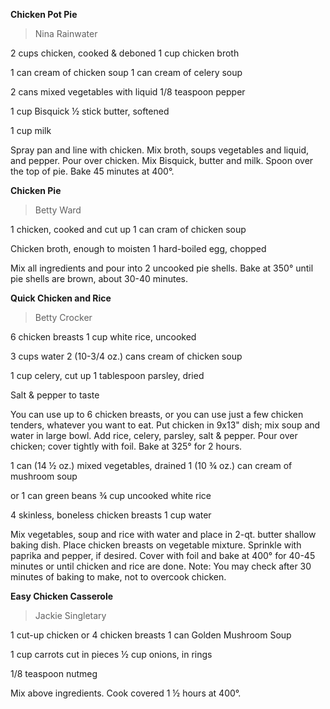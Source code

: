 **Chicken Pot Pie**

> Nina Rainwater

2 cups chicken, cooked & deboned 1 cup chicken broth

1 can cream of chicken soup 1 can cream of celery soup

2 cans mixed vegetables with liquid 1/8 teaspoon pepper

1 cup Bisquick ½ stick butter, softened

1 cup milk

Spray pan and line with chicken. Mix broth, soups vegetables and liquid,
and pepper. Pour over chicken. Mix Bisquick, butter and milk. Spoon over
the top of pie. Bake 45 minutes at 400°.

**Chicken Pie**

> Betty Ward

1 chicken, cooked and cut up 1 can cram of chicken soup

Chicken broth, enough to moisten 1 hard-boiled egg, chopped

Mix all ingredients and pour into 2 uncooked pie shells. Bake at 350°
until pie shells are brown, about 30-40 minutes.

**Quick Chicken and Rice**

> Betty Crocker

6 chicken breasts 1 cup white rice, uncooked

3 cups water 2 (10-3/4 oz.) cans cream of chicken soup

1 cup celery, cut up 1 tablespoon parsley, dried

Salt & pepper to taste

You can use up to 6 chicken breasts, or you can use just a few chicken
tenders, whatever you want to eat. Put chicken in 9x13" dish; mix soup
and water in large bowl. Add rice, celery, parsley, salt & pepper. Pour
over chicken; cover tightly with foil. Bake at 325° for 2 hours.

1 can (14 ½ oz.) mixed vegetables, drained 1 (10 ¾ oz.) can cream of
mushroom soup

or 1 can green beans ¾ cup uncooked white rice

4 skinless, boneless chicken breasts 1 cup water

Mix vegetables, soup and rice with water and place in 2-qt. butter
shallow baking dish. Place chicken breasts on vegetable mixture.
Sprinkle with paprika and pepper, if desired. Cover with foil and bake
at 400° for 40-45 minutes or until chicken and rice are done. Note: You
may check after 30 minutes of baking to make, not to overcook chicken.

**Easy Chicken Casserole**

> Jackie Singletary

1 cut-up chicken or 4 chicken breasts 1 can Golden Mushroom Soup

1 cup carrots cut in pieces ½ cup onions, in rings

1/8 teaspoon nutmeg

Mix above ingredients. Cook covered 1 ½ hours at 400°.
